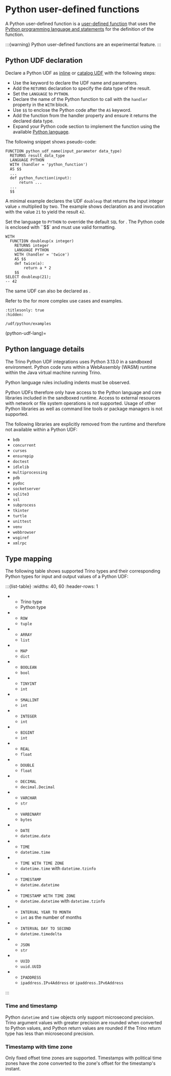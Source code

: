 # Python user-defined functions

A Python user-defined function is a [user-defined function](/udf) that uses the
[Python programming language and statements](python-udf-lang) for the definition
of the function.

:::{warning}
Python user-defined functions are an experimental feature.
:::

## Python UDF declaration

Declare a Python UDF as [inline](udf-inline) or [catalog UDF](udf-catalog) with
the following steps:

* Use the [](/udf/function) keyword to declare the UDF name and parameters.
* Add the `RETURNS` declaration to specify the data type of the result.
* Set the `LANGUAGE` to `PYTHON`.
* Declare the name of the Python function to call with the `handler` property in
  the `WITH` block.
* Use `$$` to enclose the Python code after the `AS` keyword.
* Add the function from the handler property and ensure it returns the declared
  data type.
* Expand your Python code section to implement the function using the available
  [Python language](python-udf-lang).

The following snippet shows pseudo-code:

```text
FUNCTION python_udf_name(input_parameter data_type)
  RETURNS result_data_type
  LANGUAGE PYTHON
  WITH (handler = 'python_function')
  AS $$
  ...
  def python_function(input):
      return ...
  ...
  $$
```

A minimal example declares the UDF `doubleup` that returns the input integer
value `x` multiplied by two. The example shows declaration as [](udf-inline) and
invocation with the value `21` to yield the result `42`.

Set the language to `PYTHON` to override the default `SQL` for [](/udf/sql).
The Python code is enclosed with ``$$` and must use valid formatting.

```text
WITH
  FUNCTION doubleup(x integer)
    RETURNS integer
    LANGUAGE PYTHON
    WITH (handler = 'twice')
    AS $$
    def twice(a):
        return a * 2
    $$
SELECT doubleup(21);
-- 42
```

The same UDF can also be declared as [](udf-catalog).

Refer to the [](/udf/python/examples) for more complex use cases and examples.

```{toctree}
:titlesonly: true
:hidden:

/udf/python/examples
```

(python-udf-lang)=
## Python language details

The Trino Python UDF integrations uses Python 3.13.0 in a sandboxed environment.
Python code runs within a WebAssembly (WASM) runtime within the Java virtual
machine running Trino.

Python language rules including indents must be observed.

Python UDFs therefore only have access to the Python language and core libraries
included in the sandboxed runtime. Access to external resources with network or
file system operations is not supported. Usage of other Python libraries as well
as command line tools or package managers is not supported.

The following libraries are explicitly removed from the runtime and therefore
not available within a Python UDF:

* `bdb`
* `concurrent`
* `curses`
* `ensurepip`
* `doctest`
* `idlelib`
* `multiprocessing`
* `pdb`
* `pydoc`
* `socketserver`
* `sqlite3`
* `ssl`
* `subprocess`
* `tkinter`
* `turtle`
* `unittest`
* `venv`
* `webbrowser`
* `wsgiref`
* `xmlrpc`

## Type mapping

The following table shows supported Trino types and their corresponding Python
types for input and output values of a Python UDF:

:::{list-table}
:widths: 40, 60
:header-rows: 1

* - Trino type
  - Python type
* - `ROW`
  - `tuple`
* - `ARRAY`
  - `list`
* - `MAP`
  - `dict`
* - `BOOLEAN`
  - `bool`
* - `TINYINT`
  - `int`
* - `SMALLINT`
  - `int`
* - `INTEGER`
  - `int`
* - `BIGINT`
  - `int`
* - `REAL`
  - `float`
* - `DOUBLE`
  - `float`
* - `DECIMAL`
  - `decimal.Decimal`
* - `VARCHAR`
  - `str`
* - `VARBINARY`
  - `bytes`
* - `DATE`
  - `datetime.date`
* - `TIME`
  - `datetime.time`
* - `TIME WITH TIME ZONE`
  - `datetime.time` with `datetime.tzinfo`
* - `TIMESTAMP`
  - `datetime.datetime`
* - `TIMESTAMP WITH TIME ZONE`
  - `datetime.datetime` with `datetime.tzinfo`
* - `INTERVAL YEAR TO MONTH`
  - `int` as the number of months
* - `INTERVAL DAY TO SECOND`
  - `datetime.timedelta`
* - `JSON`
  - `str`
* - `UUID`
  - `uuid.UUID`
* - `IPADDRESS`
  - `ipaddress.IPv4Address` or `ipaddress.IPv6Address`

:::

### Time and timestamp

Python `datetime` and `time` objects only support microsecond precision.
Trino argument values with greater precision are rounded when converted to
Python values, and Python return values are rounded if the Trino return type
has less than microsecond precision.

### Timestamp with time zone

Only fixed offset time zones are supported. Timestamps with political time zones
have the zone converted to the zone's offset for the timestamp's instant.
